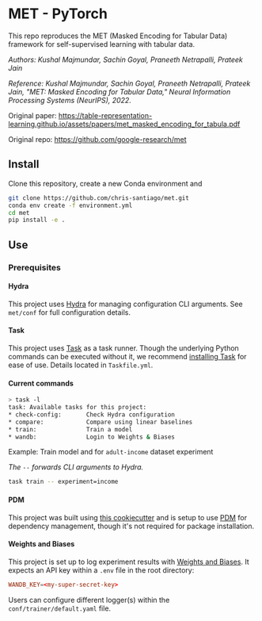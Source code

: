 # MET - PyTorch

This repo reproduces the MET (Masked Encoding for Tabular Data) framework for self-supervised learning with tabular data.

*Authors: Kushal Majmundar, Sachin Goyal, Praneeth Netrapalli, Prateek Jain*

*Reference: Kushal Majmundar, Sachin Goyal, Praneeth Netrapalli, Prateek Jain, "MET: Masked Encoding for Tabular Data," Neural Information Processing Systems (NeurIPS), 2022.*

Original paper: https://table-representation-learning.github.io/assets/papers/met_masked_encoding_for_tabula.pdf

Original repo: https://github.com/google-research/met

## Install

Clone this repository, create a new Conda environment and 

```bash
git clone https://github.com/chris-santiago/met.git
conda env create -f environment.yml
cd met
pip install -e .
```

## Use

### Prerequisites

#### Hydra

This project uses [Hydra](https://hydra.cc/docs/intro/) for managing configuration CLI arguments. See `met/conf` for full
configuration details.

#### Task

This project uses [Task](https://taskfile.dev/) as a task runner. Though the underlying Python
commands can be executed without it, we recommend [installing Task](https://taskfile.dev/installation/)
for ease of use. Details located in `Taskfile.yml`.

#### Current commands

```bash
> task -l
task: Available tasks for this project:
* check-config:       Check Hydra configuration
* compare:            Compare using linear baselines
* train:              Train a model
* wandb:              Login to Weights & Biases
```

Example: Train model and for `adult-income` dataset experiment

*The `--` forwards CLI arguments to Hydra.*

```bash
task train -- experiment=income
```

#### PDM

This project was built using [this cookiecutter](https://github.com/chris-santiago/cookie) and is
setup to use [PDM](https://pdm.fming.dev/latest/) for dependency management, though it's not required
for package installation.

#### Weights and Biases

This project is set up to log experiment results with [Weights and Biases](https://wandb.ai/). It
expects an API key within a `.env` file in the root directory:

```toml
WANDB_KEY=<my-super-secret-key>
```

Users can configure different logger(s) within the `conf/trainer/default.yaml` file.
